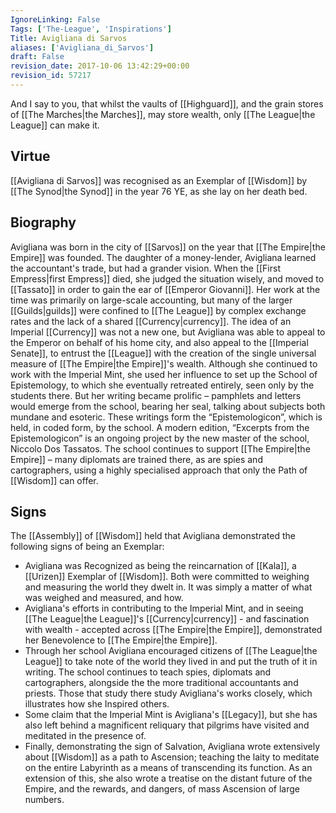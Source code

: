 ```yaml
---
IgnoreLinking: False
Tags: ['The-League', 'Inspirations']
Title: Avigliana di Sarvos
aliases: ['Avigliana_di_Sarvos']
draft: False
revision_date: 2017-10-06 13:42:29+00:00
revision_id: 57217
---
```


And I say to you, that whilst the vaults of [[Highguard]], and the grain stores of [[The Marches|the Marches]], may store wealth, only [[The League|the League]] can make it.
## Virtue
[[Avigliana di Sarvos]] was recognised as an Exemplar of [[Wisdom]] by [[The Synod|the Synod]] in the year 76 YE, as she lay on her death bed.
## Biography
Avigliana was born in the city of [[Sarvos]] on the year that [[The Empire|the Empire]] was founded. The daughter of a money-lender, Avigliana learned the accountant's trade, but had a grander vision.
When the [[First Empress|first Empress]] died, she judged the situation wisely, and moved to [[Tassato]] in order to gain the ear of [[Emperor Giovanni]].
Her work at the time was primarily on large-scale accounting, but many of the larger [[Guilds|guilds]] were confined to [[The League]] by complex exchange rates and the lack of a shared [[Currency|currency]]. The idea of an Imperial [[Currency]] was not a new one, but Avigliana was able to appeal to the Emperor on behalf of his home city, and also appeal to the [[Imperial Senate]], to entrust the [[League]] with the creation of the single universal measure of [[The Empire|the Empire]]'s wealth.
Although she continued to work with the Imperial Mint, she used her influence to set up  the School of Epistemology, to which she eventually retreated entirely, seen only by the students there. But her writing became prolific – pamphlets and letters would emerge from the school, bearing her seal, talking about subjects both mundane and esoteric.
These writings form the “Epistemologicon”, which is held, in coded form, by the school. A modern edition, “Excerpts from the Epistemologicon” is an ongoing project by the new master of the school, Niccolo Dos Tassatos.
The school continues to support [[The Empire|the Empire]] – many diplomats are trained there, as are spies and cartographers, using a highly specialised approach that only the Path of [[Wisdom]] can offer.
## Signs
The [[Assembly]] of [[Wisdom]] held that Avigliana demonstrated the following signs of being an Exemplar:
* Avigliana was Recognized as being the reincarnation of [[Kala]], a [[Urizen]] Exemplar of [[Wisdom]]. Both were committed to weighing and measuring the world they dwelt in. It was simply a matter of what was weighed and measured, and how.
* Avigliana's efforts in contributing to the Imperial Mint, and in seeing [[The League|the League]]'s [[Currency|currency]] - and fascination with wealth - accepted across [[The Empire|the Empire]], demonstrated her Benevolence to [[The Empire|the Empire]].
* Through her school Avigliana encouraged citizens of [[The League|the League]] to take note of the world they lived in and put the truth of it in writing. The school continues to teach spies, diplomats and cartographers, alongside the the more traditional accountants and priests. Those that study there study Avigliana's works closely, which illustrates how she Inspired others.
* Some claim that the Imperial Mint is Avigliana's [[Legacy]], but she has also left behind a magnificent reliquary that pilgrims have visited and meditated in the presence of.
* Finally, demonstrating the sign of Salvation, Avigliana wrote extensively about [[Wisdom]] as a path to Ascension; teaching the laity to meditate on the entire Labyrinth as a means of transcending its function. As an extension of this, she also wrote a treatise on the distant future of the Empire, and the rewards, and dangers, of mass Ascension of large numbers.